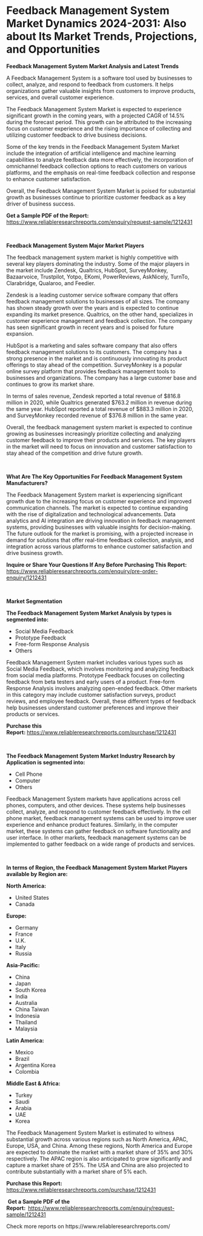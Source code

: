 <p><h1>Feedback Management System Market Dynamics 2024-2031: Also about Its Market Trends, Projections, and Opportunities</h1></p><p><strong>Feedback Management System Market Analysis and Latest Trends</strong></p>
<p><p>A Feedback Management System is a software tool used by businesses to collect, analyze, and respond to feedback from customers. It helps organizations gather valuable insights from customers to improve products, services, and overall customer experience.</p><p>The Feedback Management System Market is expected to experience significant growth in the coming years, with a projected CAGR of 14.5% during the forecast period. This growth can be attributed to the increasing focus on customer experience and the rising importance of collecting and utilizing customer feedback to drive business decisions.</p><p>Some of the key trends in the Feedback Management System Market include the integration of artificial intelligence and machine learning capabilities to analyze feedback data more effectively, the incorporation of omnichannel feedback collection options to reach customers on various platforms, and the emphasis on real-time feedback collection and response to enhance customer satisfaction.</p><p>Overall, the Feedback Management System Market is poised for substantial growth as businesses continue to prioritize customer feedback as a key driver of business success.</p></p>
<p><strong>Get a Sample PDF of the Report:&nbsp;</strong> <a href="https://www.reliableresearchreports.com/enquiry/request-sample/1212431">https://www.reliableresearchreports.com/enquiry/request-sample/1212431</a></p>
<p>&nbsp;</p>
<p><strong>Feedback Management System Major Market Players</strong></p>
<p><p>The feedback management system market is highly competitive with several key players dominating the industry. Some of the major players in the market include Zendesk, Qualtrics, HubSpot, SurveyMonkey, Bazaarvoice, Trustpilot, Yotpo, EKomi, PowerReviews, AskNicely, TurnTo, Clarabridge, Qualaroo, and Feedier.</p><p>Zendesk is a leading customer service software company that offers feedback management solutions to businesses of all sizes. The company has shown steady growth over the years and is expected to continue expanding its market presence. Qualtrics, on the other hand, specializes in customer experience management and feedback collection. The company has seen significant growth in recent years and is poised for future expansion.</p><p>HubSpot is a marketing and sales software company that also offers feedback management solutions to its customers. The company has a strong presence in the market and is continuously innovating its product offerings to stay ahead of the competition. SurveyMonkey is a popular online survey platform that provides feedback management tools to businesses and organizations. The company has a large customer base and continues to grow its market share.</p><p>In terms of sales revenue, Zendesk reported a total revenue of $816.8 million in 2020, while Qualtrics generated $763.2 million in revenue during the same year. HubSpot reported a total revenue of $883.3 million in 2020, and SurveyMonkey recorded revenue of $376.8 million in the same year.</p><p>Overall, the feedback management system market is expected to continue growing as businesses increasingly prioritize collecting and analyzing customer feedback to improve their products and services. The key players in the market will need to focus on innovation and customer satisfaction to stay ahead of the competition and drive future growth.</p></p>
<p>&nbsp;</p>
<p><strong>What Are The Key Opportunities For Feedback Management System Manufacturers?</strong></p>
<p><p>The Feedback Management System market is experiencing significant growth due to the increasing focus on customer experience and improved communication channels. The market is expected to continue expanding with the rise of digitalization and technological advancements. Data analytics and AI integration are driving innovation in feedback management systems, providing businesses with valuable insights for decision-making. The future outlook for the market is promising, with a projected increase in demand for solutions that offer real-time feedback collection, analysis, and integration across various platforms to enhance customer satisfaction and drive business growth.</p></p>
<p><strong>Inquire or Share Your Questions If Any Before Purchasing This Report:</strong> <a href="https://www.reliableresearchreports.com/enquiry/pre-order-enquiry/1212431">https://www.reliableresearchreports.com/enquiry/pre-order-enquiry/1212431</a></p>
<p>&nbsp;</p>
<p><strong>Market Segmentation</strong></p>
<p><strong>The Feedback Management System Market Analysis by types is segmented into:</strong></p>
<p><ul><li>Social Media Feedback</li><li>Prototype Feedback</li><li>Free-form Response Analysis</li><li>Others</li></ul></p>
<p><p>Feedback Management System market includes various types such as Social Media Feedback, which involves monitoring and analyzing feedback from social media platforms. Prototype Feedback focuses on collecting feedback from beta testers and early users of a product. Free-form Response Analysis involves analyzing open-ended feedback. Other markets in this category may include customer satisfaction surveys, product reviews, and employee feedback. Overall, these different types of feedback help businesses understand customer preferences and improve their products or services.</p></p>
<p><strong>Purchase this Report:&nbsp;</strong><a href="https://www.reliableresearchreports.com/purchase/1212431">https://www.reliableresearchreports.com/purchase/1212431</a></p>
<p>&nbsp;</p>
<p><strong>The Feedback Management System Market Industry Research by Application is segmented into:</strong></p>
<p><ul><li>Cell Phone</li><li>Computer</li><li>Others</li></ul></p>
<p><p>Feedback Management System markets have applications across cell phones, computers, and other devices. These systems help businesses collect, analyze, and respond to customer feedback effectively. In the cell phone market, feedback management systems can be used to improve user experience and enhance product features. Similarly, in the computer market, these systems can gather feedback on software functionality and user interface. In other markets, feedback management systems can be implemented to gather feedback on a wide range of products and services.</p></p>
<p>&nbsp;</p>
<p><strong>In terms of Region, the Feedback Management System Market Players available by Region are:</strong></p>
<p>
    <p> <strong> North America: </strong>
        <ul>
            <li>United States</li>
            <li>Canada</li>
        </ul>
        </p> 
    <p> <strong> Europe: </strong>
        <ul>
            <li>Germany</li>
            <li>France</li>
            <li>U.K.</li>
            <li>Italy</li>
            <li>Russia</li>
        </ul>
        </p> 
    <p> <strong> Asia-Pacific: </strong>
        <ul>
            <li>China</li>
            <li>Japan</li>
            <li>South Korea</li>
            <li>India</li>
            <li>Australia</li>
            <li>China Taiwan</li>
            <li>Indonesia</li>
            <li>Thailand</li>
            <li>Malaysia</li>
        </ul>
        </p> 
    <p> <strong> Latin America: </strong>
        <ul>
            <li>Mexico</li>
            <li>Brazil</li>
            <li>Argentina Korea</li>
            <li>Colombia</li>
        </ul>
        </p> 
    <p> <strong> Middle East & Africa: </strong>
        <ul>
            <li>Turkey</li>
            <li>Saudi</li>
            <li>Arabia</li>
            <li>UAE</li>
            <li>Korea</li>
        </ul>
    </p>
    </p>
<p><p>The Feedback Management System Market is estimated to witness substantial growth across various regions such as North America, APAC, Europe, USA, and China. Among these regions, North America and Europe are expected to dominate the market with a market share of 35% and 30% respectively. The APAC region is also anticipated to grow significantly and capture a market share of 25%. The USA and China are also projected to contribute substantially with a market share of 5% each.</p></p>
<p><strong>Purchase this Report: </strong><a href="https://www.reliableresearchreports.com/purchase/1212431">https://www.reliableresearchreports.com/purchase/1212431</a></p>
<p>&nbsp;<strong>Get a Sample PDF of the Report:&nbsp;&nbsp;</strong><a href="https://www.reliableresearchreports.com/enquiry/request-sample/1212431">https://www.reliableresearchreports.com/enquiry/request-sample/1212431</a></p>
<p><strong></strong></p>
<p>Check more reports on https://www.reliableresearchreports.com/</p>